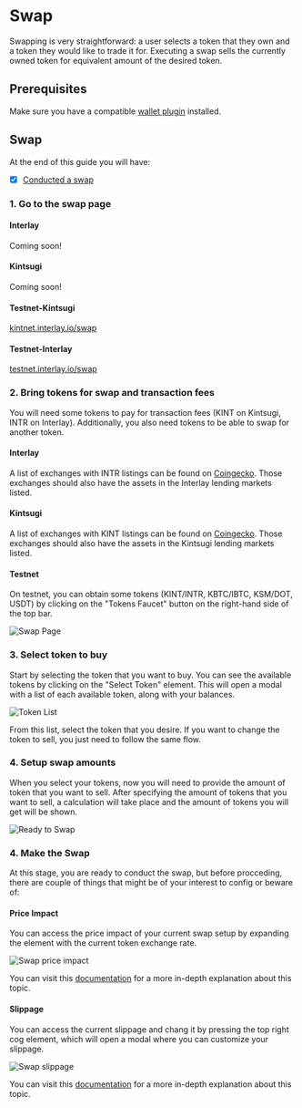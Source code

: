 # Swap

Swapping is very straightforward: a user selects a token that they own and a token they would like to trade it for. Executing a swap sells the currently owned token for equivalent amount of the desired token.

## Prerequisites

Make sure you have a compatible [wallet plugin](guides/wallets-explorers.md#substrate-wallets) installed.

## Swap

At the end of this guide you will have:

- [x] [Conducted a swap](#4-make-the-swap)

### 1. Go to the swap page

<!-- tabs:start -->

#### **Interlay**

Coming soon!

#### **Kintsugi**

Coming soon!

#### **Testnet-Kintsugi**

[kintnet.interlay.io/swap](https://kintnet.interlay.io/swap)

#### **Testnet-Interlay**

[testnet.interlay.io/swap](https://testnet.interlay.io/swap)

<!-- tabs:end -->

### 2. Bring tokens for swap and transaction fees

You will need some tokens to pay for transaction fees (KINT on Kintsugi, INTR on Interlay). Additionally, you also need tokens to be able to swap for another token.

<!-- tabs:start -->

#### **Interlay**

A list of exchanges with INTR listings can be found on [Coingecko](https://www.coingecko.com/en/coins/interlay). Those exchanges should also have the assets in the Interlay lending markets listed.

#### **Kintsugi**

A list of exchanges with KINT listings can be found on [Coingecko](https://www.coingecko.com/en/coins/kintsugi). Those exchanges should also have the assets in the Kintsugi lending markets listed.

#### **Testnet**

On testnet, you can obtain some tokens (KINT/INTR, KBTC/IBTC, KSM/DOT, USDT) by clicking on the "Tokens Faucet" button on the right-hand side of the top bar.

<!-- tabs:end -->

![Swap Page](../_assets/img/guide/swap-page-overview.png)

### 3. Select token to buy

Start by selecting the token that you want to buy. You can see the available tokens by clicking on the "Select Token" element. This will open a modal with a list of each available token, along with your balances.

![Token List](../_assets/img/guide/swap-page-tokens-modal.png)

From this list, select the token that you desire. If you want to change the token to sell, you just need to follow the same flow.

### 4. Setup swap amounts

When you select your tokens, now you will need to provide the amount of token that you want to sell. After specifying the amount of tokens that you want to sell, a calculation will take place and the amount of tokens you will get will be shown.

![Ready to Swap](../_assets/img/guide/swap-page-complete-form.png)

### 4. Make the Swap

At this stage, you are ready to conduct the swap, but before procceding, there are couple of things that might be of your interest to config or beware of:

#### Price Impact

You can access the price impact of your current swap setup by expanding the element with the current token exchange rate.

![Swap price impact](../_assets/img/guide/swap-page-price-impact.png)

You can visit this [documentation](https://support.uniswap.org/hc/en-us/articles/8671539602317-What-is-Price-Impact-) for a more in-depth explanation about this topic.

#### Slippage

You can access the current slippage and chang it by pressing the top right cog element, which will open a modal where you can customize your slippage.

![Swap slippage](../_assets/img/guide/swap-page-slippage.png)

You can visit this [documentation](https://support.uniswap.org/hc/en-us/articles/8643879653261-What-is-Price-Slippage-) for a more in-depth explanation about this topic.

